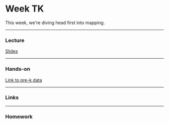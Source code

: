 # Week TK
This week, we're diving head first into mapping.

---

### Lecture

[Slides](https://docs.google.com/presentation/d/1HXFaS8TLeBzc9yq2wx7aV40ZqtBpApvpeznJ6x2QNek/edit#slide=id.g486f6bd0fd_0_149)

---

### Hands-on

[Link to pre-k data](../data/prek_sites.csv)

---

### Links

---

### Homework


